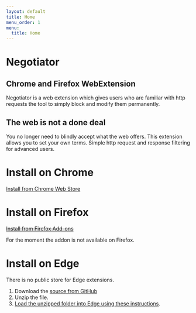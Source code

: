 ```yaml
---
layout: default
title: Home
menu_order: 1
menu:
  title: Home
---
```


# Negotiator

## Chrome and Firefox WebExtension

Negotiator is a web extension which gives users who are familiar with http requests the tool to simply block and modify them permanently.

## The web is not a done deal

You no longer need to blindly accept what the web offers. This extension allows you to set your own terms. Simple http request and response filtering for advanced users.

# Install on Chrome

[Install from Chrome Web Store](https://chrome.google.com/webstore/detail/negotiator/lfopjlendebbnfddpgpoaahmpbgmffii)

# Install on Firefox

<del>[Install from Firefox Add-ons](https://addons.mozilla.org/en-US/firefox/addon/negotiator/)</del>

For the moment the addon is not available on Firefox.

# Install on Edge

There is no public store for Edge extensions.

1. Download the [source from GitHub](https://github.com/hultqvist/negotiator/archive/master.zip)
2. Unzip the file.
3. [Load the unzipped folder into Edge using these instructions](https://developer.microsoft.com/en-us/microsoft-edge/platform/documentation/extensions/guides/adding-and-removing-extensions/).
